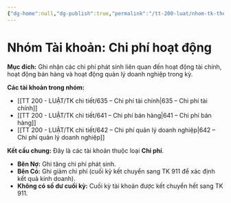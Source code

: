 ```yaml
---
{"dg-home":null,"dg-publish":true,"permalink":"/tt-200-luat/nhom-tk-theo-tt/nhom-6-cp-2/","dgPassFrontmatter":true,"noteIcon":""}
---
```



# Nhóm Tài khoản: Chi phí hoạt động

**Mục đích:** Ghi nhận các chi phí phát sinh liên quan đến hoạt động tài chính, hoạt động bán hàng và hoạt động quản lý doanh nghiệp trong kỳ.

**Các tài khoản trong nhóm:**
*   [[TT 200 - LUẬT/TK chi tiết/635 – Chi phí tài chính\|635 – Chi phí tài chính]]
*   [[TT 200 - LUẬT/TK chi tiết/641 – Chi phí bán hàng\|641 – Chi phí bán hàng]]
*   [[TT 200 - LUẬT/TK chi tiết/642 – Chi phí quản lý doanh nghiệp\|642 – Chi phí quản lý doanh nghiệp]]

**Kết cấu chung:** Đây là các tài khoản thuộc loại **Chi phí**.
*   **Bên Nợ:** Ghi tăng chi phí phát sinh.
*   **Bên Có:** Ghi giảm chi phí (cuối kỳ kết chuyển sang TK 911 để xác định kết quả kinh doanh).
*   **Không có số dư cuối kỳ:** Cuối kỳ tài khoản được kết chuyển hết sang TK 911.